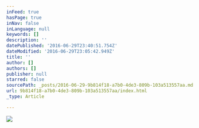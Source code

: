 ```yaml
---
inFeed: true
hasPage: true
inNav: false
inLanguage: null
keywords: []
description: ''
datePublished: '2016-06-29T23:40:51.754Z'
dateModified: '2016-06-29T23:05:42.949Z'
title: ''
author: []
authors: []
publisher: null
starred: false
sourcePath: _posts/2016-06-29-9b814f18-a7b0-4de3-809b-103a513557aa.md
url: 9b814f18-a7b0-4de3-809b-103a513557aa/index.html
_type: Article

---
```

![](https://the-grid-user-content.s3-us-west-2.amazonaws.com/aac02b5c-0359-4a19-8fd9-e82bf20ce117.jpg)
